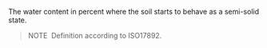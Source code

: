 The water content in percent where the soil starts  to behave as a semi-solid state.
> NOTE&nbsp; Definition according to ISO17892.
